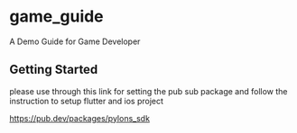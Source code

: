 # game_guide

A Demo Guide for Game Developer

## Getting Started


please use through this link for setting the pub sub package and follow the instruction to setup flutter and ios project

https://pub.dev/packages/pylons_sdk

